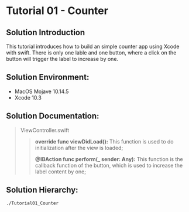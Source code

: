 Tutorial 01 - Counter
====================

## Solution Introduction
This tutorial introduces how to build an simple counter app using Xcode with swift. There is only one lable and one button, where a click on the button will trigger the label to increase by one.

## Solution Environment:
* MacOS Mojave 10.14.5
* Xcode 10.3

## Solution Documentation:
> ViewController.swift
>
>> **override func viewDidLoad():** This function is used to do initialization after the view is loaded;
>>
>> **@IBAction func perform(_ sender: Any):** This function is the callback function of the button, which is used to increase the label content by one;
>

## Solution Hierarchy:
```
./Tutorial01_Counter

```
